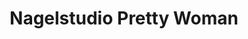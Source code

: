 ---
title: "Nagelstudio Pretty Woman"
url: /rheinfelden-baden/nagelstudio-pretty-woman/
shop: Kosmetik
---